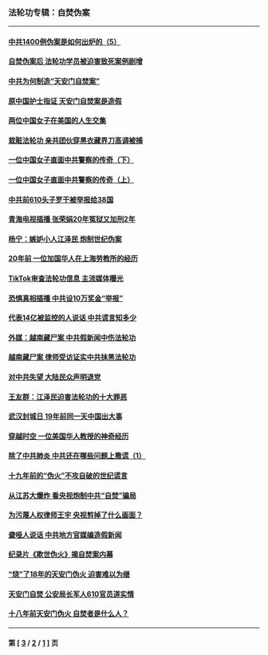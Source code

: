 ### 法轮功专辑：自焚伪案
---
#### [中共1400例伪案是如何出炉的（5）](../../pages/nf5562/n13226831.md?07050430) 
#### [自焚伪案后 法轮功学员被迫害致死案例剧增](../../pages/nf5562/n13190600.md?07050430) 
#### [中共为何制造“天安门自焚案”](../../pages/nf5562/n13183270.md?07050430) 
#### [原中国护士指证 天安门自焚案是造假](../../pages/nf5562/n13172289.md?07050430) 
#### [两位中国女子在美国的人生交集](../../pages/nf5562/n13156138.md?07050430) 
#### [栽赃法轮功 亲共团伙穿黑衣藏界刀高调被捕](../../pages/nf5562/n13073780.md?07050430) 
#### [一位中国女子直面中共警察的传奇（下）](../../pages/nf5562/n12989706.md?07050430) 
#### [一位中国女子直面中共警察的传奇（上）](../../pages/nf5562/n12985072.md?07050430) 
#### [中共前610头子罗干被举报给38国](../../pages/nf5562/n12975419.md?07050430) 
#### [青海电视插播 张荣娟20年冤狱又加刑2年](../../pages/nf5562/n12738166.md?07050430) 
#### [杨宁：嫉妒小人江泽民 炮制世纪伪案](../../pages/nf5562/n12724108.md?07050430) 
#### [20年前 一位加国华人在上海劳教所的经历](../../pages/nf5562/n12707932.md?07050430) 
#### [TikTok审查法轮功信息 主流媒体曝光](../../pages/nf5562/n12362336.md?07050430) 
#### [恐惧真相插播 中共设10万奖金“举报”](../../pages/nf5562/n12306396.md?07050430) 
#### [代表14亿被监控的人说话 中共谎言知多少](../../pages/nf5562/n12297484.md?07050430) 
#### [外媒：越南藏尸案 中共假新闻中伤法轮功](../../pages/nf5562/n12264411.md?07050430) 
#### [越南藏尸案 律师受访证实中共抹黑法轮功](../../pages/nf5562/n12261878.md?07050430) 
#### [对中共失望 大陆民众声明退党](../../pages/nf5562/n12187315.md?07050430) 
#### [王友群：江泽民迫害法轮功的十大罪恶](../../pages/nf5562/n12169074.md?07050430) 
#### [武汉封城日 19年前同一天中国出大事](../../pages/nf5562/n12150901.md?07050430) 
#### [穿越时空  一位美国华人教授的神奇经历](../../pages/nf5562/n12097460.md?07050430) 
#### [除了中共肺炎 中共还在哪些问题上撒谎（1）](../../pages/nf5562/n11955770.md?07050430) 
#### [十九年前的“伪火”不攻自破的世纪谎言](../../pages/nf5562/n11813238.md?07050430) 
#### [从江苏大爆炸 看央视炮制中共“自焚”骗局](../../pages/nf5562/n11140275.md?07050430) 
#### [为污蔑人权律师王宇 央视剪掉了什么画面？](../../pages/nf5562/n11130142.md?07050430) 
#### [聋哑人说话 中共地方官媒编造假新闻](../../pages/nf5562/n11006067.md?07050430) 
#### [纪录片《欺世伪火》揭自焚案内幕](../../pages/nf5562/n11002664.md?07050430) 
#### [“烧”了18年的天安门伪火 迫害难以为继](../../pages/nf5562/n10996660.md?07050430) 
#### [天安门自焚 公安局长军人610官员道实情](../../pages/nf5562/n10997098.md?07050430) 
#### [十八年前天安门伪火 自焚者是什么人？](../../pages/nf5562/n10996556.md?07050430) 

---
#### 第 [ [3](./3.md?07050430) / [2](./2.md?07050430) / [1](./1.md?07050430) ] 页
